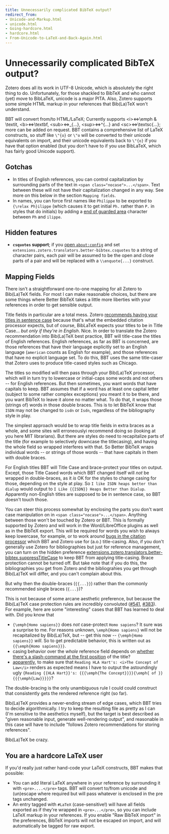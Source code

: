 ```yaml
---
title: Unnecessarily complicated BibTeX output?
redirect_from:
- Unicode-and-Markup.html
- unicode.html
- Going-hardcore.html
- hardcore.html
- From-Unicode-to-LaTeX-and-Back-Again.html
---
```

# Unnecessarily complicated BibTeX output?

Zotero does all its work in UTF-8 Unicode, which is absolutely the right thing to do. Unfortunately, for those shackled
to BibTeX and who cannot (yet) move to BibLaTeX, unicode is a major PITA. Also, Zotero supports some simple HTML markup
in your references that Bib(La)TeX won't understand.

BBT will convert from/to HTML/LaTeX; Currently supports &lt;i&gt;&#8660;\emph &amp; \textit, &lt;b&gt;&#8660;\textbf,
&lt;sub&gt;&#8660;\_{...}, &lt;sup&gt;&#8660;^{...} and &lt;sc&gt;&#8660;\\textsc{...}; more can be added on request.
BBT contains a comprehensive list of LaTeX constructs, so stuff like `\"{o}` or `\"o` will be converted to their unicode
equivalents on import, and their unicode equivalents back to `\"{o}` if you have that option enabled (but you don't
have to if you use BibLaTeX, which has fairly good Unicode support).

## Gotchas

* In titles of English references, you can control capitalization by surrounding parts of the text in `<span
  class="nocase">...</span>`. Text between these will not have their capitalization changed in any way. See more on this
  below in the section `Mapping fields`.
* In names, you can force first names like `Philippe` to be exported to `{\relax Ph}ilippe` (which causes it to get
  initial `Ph.` rather than `P.` in styles that do initials) by adding a [end of guarded area](http://www.fileformat.info/info/unicode/char/0097/index.htm) character between `Ph` and `ilippe`.

## Hidden features

* **`csquotes` support**; if you [open `about:config`](Configuration#hidden-preferences) and set
  `extensions.zotero.translators.better-bibtex.csquotes` to a string of character pairs, each pair will be assumed to be
  the open and close parts of a pair and will be replaced with a `\\enquote{...}` construct.

## Mapping Fields

There isn't a straightforward one-to-one mapping for all Zotero to Bib(La)TeX fields. For most I can make reasonable
choices, but there are some things where Better BibTeX takes a little more liberties with your references in order to
get sensible output.

Title fields in particular are a total mess. Zotero [recommends having your titles in sentence
case](https://zotero-manual.github.io/zotero-manual/adding-items#sentence-and-title-case) because that's what the
embedded citation processor expects, but of course, BibLaTeX expects your titles to be in Title Case... *but only if
they're in English*. Nice. In order to translate the Zotero recommendation into Bib(La)TeX best practice, BBT will
title-case the titles of English references. English references, as far as BBT is concerned, are those references that
have their language explicitly set to an English language (`american` counts as English for example), and those
references that have no explicit language set. To do this, BBT uses the same title-caser that Zotero uses to produce
title-cased styles such as Chicago.

The titles so modified will then pass through your Bib(La)TeX processor, which will in turn try to lowercase or
initial-caps some words and not others -- for English references. But then sometimes, you want words that have capitals
to keep. BBT assumes that if a word has at least one capital letter (subject to some rather complex exceptions)
you meant it to be there, and you want BibTeX to leave it alone no matter what. To do that, it
wraps those (strings of) words in those double braces. This is to let BibTeX know that `ISDN` may not be changed to
`isdn` or `Isdn`, regardless of the bibliography style in play.

The simplest approach would be to wrap title fields in extra braces as a whole, and some sites will erroneouslyi
recommend doing so (looking at you here MIT librarians). But there are styles do need to recapitalize parts of the
title (for example to selectively downcase the titlecasing), and having the whole field so wrapped interferes with that. So Better BibTeX wraps individual words -- or strings
of those words -- that have capitals in them with double braces.

For English titles BBT will Title Case and brace-protect your titles on output. Except, those Title Cased words which BBT changed itself will *not* be wrapped in double-braces,
as it *is* OK for the styles to change casing for those, depending on the style at play. So `I like ISDN heaps better
than dialup` would output to `I Like {{ISDN}} Heaps Better than Dialup`. Apparently non-English titles are supposed to
be in sentence case, so BBT doesn't touch those.

You can steer this process somewhat by enclosing the parts you don't want case manipulation on in `<span
class="nocase">...</span>`. Anything between those won't be touched by Zotero or BBT. This is formally supported by
Zotero and will work in the Word/LibreOffice plugins as well as in the BibTeX export. This will be required for words
you wish to always keep lowercase, for example, or to work around [bugs in the citation
processor](https://github.com/juris-m/citeproc-js/issues) which BBT and Zotero use for (a.o.) title-casing.  Also, if
you don't generally use Zotero for bibliographies but just for reference management, you can turn on the hidden
preference
[extensions.zotero.translators.better-bibtex.suppressTitleCase](https://github.com/retorquere/zotero-better-bibtex/wiki/Configuration#extensionszoterotranslatorsbetter-bibtexsuppresstitlecase)
to keep BBT from applying title-casing. Brace protection cannot be turned off. But take note that if you do this, the
bibliographies you get from Zotero and the bibliograhies you get through Bib(La)TeX will differ, and you can't complain
about this.

But why then the double-braces (`{{...}}`) rather than the commonly recommended single braces (`{...}`)?

This is not because of some arcane aesthetic preference, but because the Bib(La)TeX case protection rules are incredibly
convoluted ([#541](https://github.com/retorquere/zotero-better-bibtex/issues/541),
[#383](https://github.com/retorquere/zotero-better-bibtex/issues/383)). For example, here are some "interesting" cases
that BBT has learned to deal with. Did you know that

* `{\emph{Homo sapiens}}` does *not* case-protect `Homo sapiens`? It sure was a surprise to me.  For reasons unknown,
  `\emph{Homo sapiens}` will not be recapitalized by Bib(La)TeX, but -- get this now -- `{\emph{Homo sapiens}}` *will*. So to get
  predictable behavior, this is written out as `{{\emph{Homo sapiens}}}`.
* casing behavior over the *whole* reference field depends on [whether there's a slash-command at the first position](https://github.com/retorquere/zotero-better-bibtex/issues/541#issuecomment-240156274) of the title? 
* [apparently](https://github.com/retorquere/zotero-better-bibtex/issues/541#issuecomment-240999396), to make sure that `Reading HLA Hart's: <i>The Concept of Law</i>` renders as expected means I have to output the astoundingly ugly `{Reading {{HLA Hart}}'s: {{{\emph{The Concept}}}}{\emph{ of }}{{{\emph{Law}}}}}`?

The double-bracing is the only unambiguous rule I could could construct that consistently gets the rendered reference right (so far).

Bib(La)TeX provides a never-ending stream of edge cases, which BBT tries to decide algorithmically. I try to keep the resulting file as pretty as I can (I'm sensitive to the aesthetics myself), but the target is best described as "given reasonable input, generate well-rendering output", and reasonable in this case will have to include "follows Zotero recommendations for storing references".

Bib(La)TeX be crazy.

## You are a hardcore LaTeX user

If you'd really just rather hand-code your LaTeX constructs, BBT makes that possible:

* You can add literal LaTeX anywhere in your reference by surrounding it with `<pre>....</pre>` tags. BBT will
  convert to/from unicode and (un)escape where required but will pass whatever is enclosed in the pre tags unchanged.
* An entry tagged with `#LaTeX` (case-sensitive!) will have all fields exported as if they're wrapped in
  `<pre>...</pre>`, so you can include LaTeX markup in your references. If you enable "Raw BibTeX import" in the preferences, BibTeX imports will not be
  escaped on import, and will automatically be tagged for raw export.


<script type = 'text/javascript'>
          var redir = 'https://github.com/retorquere/zotero-better-bibtex/wiki/Unnecessarily-complicated-BibTeX-output?';
          if (m = document.referrer.match(/libguides\.mit\.edu\/c\.php\?(.+)/)) {
            var q = m[1].replace(/#.*/, '').split('&').sort().join('&');
            if (q == 'g=176000&p=1159208') {
              redir = 'https://retorquere.github.io/mit.html';
            }
          }

          window.setTimeout(function(){ window.location.href = redir; },3000)
        </script>